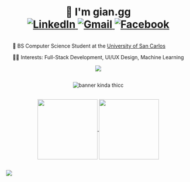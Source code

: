 <div align="center">
  
  <h1>
    👋 I'm gian.gg
    <br />
    
  <a href="https://www.linkedin.com/in/gian-epanto" target="_blank">
    <img src="https://img.shields.io/badge/linkedin-%230077B5.svg?style=for-the-badge&logo=linkedin&logoColor=white" alt="LinkedIn" />
  </a>
    
  <a href="mailto:epanto.gg@gmail.com" target="_blank">
    <img src="https://img.shields.io/badge/Gmail-D14836?style=for-the-badge&logo=gmail&logoColor=white" alt="Gmail" />
  </a>
    
  <a href="https://www.facebook.com/epanto.gg" target="_blank">
    <img src="https://img.shields.io/badge/Facebook-%231877F2.svg?style=for-the-badge&logo=Facebook&logoColor=white" alt="Facebook" />
  </a>
    
  </h1>

<div style="display: inline-block; text-align: left;">

  <p>🏫 BS Computer Science Student at the <a href="https://usc.edu.ph" target="_blank">University of San Carlos</a></p>
  <p>🧑‍💻 Interests: Full-Stack Development, UI/UX Design, Machine Learning</p>

</div>
  
  <br />

  <img src="https://skills-icons.vercel.app/api/icons?i=ts,react,astro,nextjs,php,python,c,arduino,figma,firebase,mysql,supabase,tailwind,drizzle,zustand" />

##
![banner kinda thicc](https://github.com/user-attachments/assets/f3c2010b-9231-40dd-9d4e-40a8b7817e6e)
##


<a href="#">
  <img height=164 align="center" src="https://github-readme-stats.vercel.app/api?username=gian-gg&theme=dark&hide_border=true&bg_color=00000000&count_private=true&show_icons=true" />
</a>
<a href="#">
  <img height=164 align="center" src="https://github-readme-stats.vercel.app/api/top-langs?username=gian-gg&theme=dark&layout=compact&langs_count=6&card_width=164&hide_border=true&bg_color=00000000&count_private=true" />
</a>

</div>

##
![](https://komarev.com/ghpvc/?username=your-github-gian-gg)
